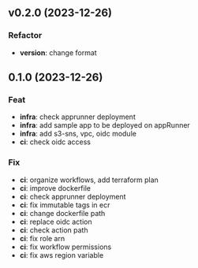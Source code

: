 ## v0.2.0 (2023-12-26)

### Refactor

- **version**: change format

## 0.1.0 (2023-12-26)

### Feat

- **infra**: check apprunner deployment
- **infra**: add sample app to be deployed on appRunner
- **infra**: add s3-sns, vpc, oidc module
- **ci**: check oidc access

### Fix

- **ci**: organize workflows, add terraform plan
- **ci**: improve dockerfile
- **ci**: check apprunner deployment
- **ci**: fix immutable tags in ecr
- **ci**: change dockerfile path
- **ci**: replace oidc action
- **ci**: check action path
- **ci**: fix role arn
- **ci**: fix workflow permissions
- **ci**: fix aws region variable
